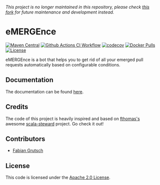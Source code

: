 *This project is no longer maintained in this repository, please check [this fork](https://github.com/fgrutsch/emergence) for future maintenance and development instead.*

# eMERGEnce

[![Maven Central](https://img.shields.io/maven-central/v/com.firstbird.emergence/core_2.13.svg?label=Maven%20Central)](https://search.maven.org/search?q=g:%22com.firstbird.emergence%22%20AND%20a:%22core_2.13%22)
[![Github Actions CI Workflow](https://github.com/firstbirdtech/emergence/workflows/CI/badge.svg)](https://github.com/firstbirdtech/emergence/workflows/CI/badge.svg)
[![codecov](https://codecov.io/gh/firstbirdtech/emergence/branch/master/graph/badge.svg?token=mTUZsPVuXK)](https://codecov.io/gh/firstbirdtech/emergence)
[![Docker Pulls](https://img.shields.io/docker/pulls/firstbird/emergence.svg)](https://img.shields.io/docker/pulls/firstbird/emergence.svg)
[![License](https://img.shields.io/badge/License-Apache%202.0-blue.svg)](https://opensource.org/licenses/Apache-2.0)

eMERGEnce is a bot that helps you to get rid of all your emerged pull requests automatically based on configurable conditions.

## Documentation

The documentation can be found [here](https://firstbirdtech.github.io/emergence/).

## Credits

The code of this project is heavily inspired and based on [fthomas's](https://github.com/fthomas) awesome [scala-steward](https://github.com/scala-steward-org/scala-steward) project. Go check it out!

## Contributors

* [Fabian Grutsch](https://github.com/fgrutsch)

## License

This code is licensed under the [Apache 2.0 License](https://www.apache.org/licenses/LICENSE-2.0.txt).